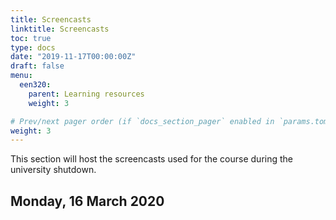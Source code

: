 ```yaml
---
title: Screencasts
linktitle: Screencasts
toc: true
type: docs
date: "2019-11-17T00:00:00Z"
draft: false
menu:
  een320:
    parent: Learning resources
    weight: 3

# Prev/next pager order (if `docs_section_pager` enabled in `params.toml`)
weight: 3
---
```


This section will host the screencasts used for the course during the university shutdown.

## Monday, 16 March 2020

